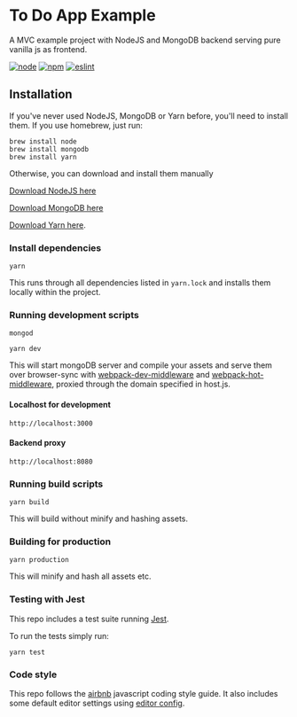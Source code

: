# To Do App Example

A MVC example project with NodeJS and MongoDB backend serving pure vanilla js as frontend.

[![node](https://img.shields.io/badge/node-v8.1.1-brightgreen.svg)]()
[![npm](https://img.shields.io/badge/npm-v5.0.3-brightgreen.svg)]()
[![eslint](https://img.shields.io/badge/code%20style-airbnb-brightgreen.svg)](https://github.com/airbnb/javascript)

## Installation
If you've never used NodeJS, MongoDB or Yarn before, you'll need to install them.
If you use homebrew, just run:

```
brew install node
brew install mongodb
brew install yarn
```

Otherwise, you can download and install them manually

[Download NodeJS here](http://nodejs.org/download/)

[Download MongoDB here](https://docs.mongodb.com/manual/installation/)

[Download Yarn here](https://yarnpkg.com/en/docs/install).

### Install dependencies
```
yarn
```

This runs through all dependencies listed in `yarn.lock` and installs them locally within the project.

### Running development scripts
```
mongod

yarn dev
```

This will start mongoDB server and compile your assets and serve them over browser-sync with [webpack-dev-middleware](https://github.com/webpack/webpack-dev-middleware) and [webpack-hot-middleware](https://github.com/glenjamin/webpack-hot-middleware), proxied through the domain specified in host.js.


#### Localhost for development

```
http://localhost:3000
```

#### Backend proxy

```
http://localhost:8080
```

### Running build scripts
```
yarn build
```
This will build without minify and hashing assets.

### Building for production
```
yarn production
```
This will minify and hash all assets etc.

### Testing with Jest
This repo includes a test suite running [Jest](https://facebook.github.io/jest/).

To run the tests simply run:
```
yarn test
```

### Code style
This repo follows the [airbnb](https://github.com/airbnb/javascript) javascript coding style guide. It also includes some default editor settings using [editor config](https://github.com/sindresorhus/editorconfig-sublime).
